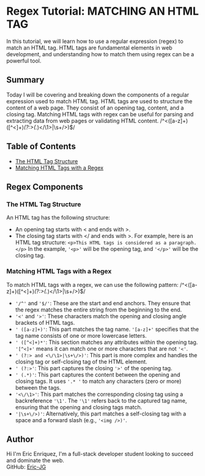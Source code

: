 # Regex Tutorial: MATCHING AN HTML TAG 

In this tutorial, we will learn how to use a regular expression (regex) to match an HTML tag. HTML tags are fundamental elements in web development, and understanding how to match them using regex can be a powerful tool.

## Summary
Today I will be covering and breaking down the components of a regular expression used to match HTML tag. HTML tags are used to structure the content of a web page. They consist of an opening tag, content, and a closing tag. Matching HTML tags with regex can be useful for parsing and extracting data from web pages or validating HTML content.
/^<([a-z]+)([^<]+)*(?:>(.*)<\/\1>|\s+\/>)$/

## Table of Contents

- [The HTML Tag Structure](#the-html-tag-structure)
- [Matching HTML Tags with a Regex](#matching-html-tags-with-a-regex)

## Regex Components


### The HTML Tag Structure

An HTML tag has the following structure:
- An opening tag starts with < and ends with >.
- The closing tag starts with </ and ends with >.
For example, here is an HTML tag structure:
`<p>This HTML tags is considered as a paragraph.</p>`
In the example, `'<p>'` will be the opening tag, and `'</p>'` will be the closing tag.

### Matching HTML Tags with a Regex
To match HTML tags with a regex, we can use the following pattern:
/^<([a-z]+)([^<]+)*(?:>(.*)<\/\1>|\s+\/>)$/
- `'/^'` and `'$/'`: These are the start and end anchors. They ensure that the regex matches the entire string from the beginning to the end.
- `'<'` and `'>'`: These characters match the opening and closing angle brackets of HTML tags.                                 
- `' ([a-z]+)'`: This part matches the tag name. `'[a-z]+'` specifies that the tag name consists of one or more lowercase letters.
- `' ([^<]+)*'`: This section matches any attributes within the opening tag. `'[^<]+'` means it can match one or more characters that are not `'<'`.
- `' (?:> and <\/\1>|\s+\/>)'`: This part is more complex and handles the closing tag or self-closing tag of the HTML element.
- `' (?:>'`: This part captures the closing `'>'` of the opening tag.
- `' (.*)'`: This part captures the content between the opening and closing tags. It uses `'.* '` to match any characters (zero or more) between the tags.
- `'<\/\1>'`: This part matches the corresponding closing tag using a backreference `'\1'`. The `'\1'` refers back to the captured tag name, ensuring that the opening and closing tags match.
- `'|\s+\/>)'`: Alternatively, this part matches a self-closing tag with a space and a forward slash (e.g., `'<img />)'`.


## Author

Hi I'm Eric Enriquez, I'm a full-stack developer student looking to succeed and dominate the web.  
GitHub: [Eric-JG](https://github.com/Eric-JG)
